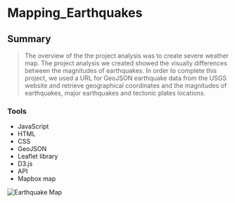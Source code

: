# Mapping_Earthquakes

## Summary
> The overview of the the project analysis was to create severe weather map. The project analysis we created showed the visually differences between the magnitudes of earthquakes. In order to complete this project, we used a URL for GeoJSON earthquake data from the USGS website and retrieve geographical coordinates and the magnitudes of earthquakes, major earthquakes and tectonic plates locations.  

### Tools
  * JavaScript
  * HTML
  * CSS
  * GeoJSON
  * Leaflet library
  * D3.js
  * API
  * Mapbox map
  
  
  ![Earthquake Map](https://user-images.githubusercontent.com/114452770/213028722-27d0d60f-1ee3-479a-88eb-2c5d2caee6b5.PNG)
